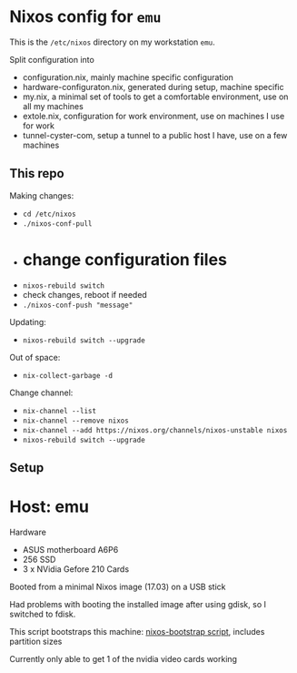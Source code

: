 # Nixos config for `emu`

This is the `/etc/nixos` directory on my workstation `emu`.

Split configuration into 
- configuration.nix, mainly machine specific configuration
- hardware-configuraton.nix, generated during setup, machine specific
- my.nix, a minimal set of tools to get a comfortable environment, use on all my machines
- extole.nix, configuration for work environment, use on machines I use for work
- tunnel-cyster-com, setup a tunnel to a public host I have, use on a few machines

## This repo

Making changes:

* `cd /etc/nixos`
* `./nixos-conf-pull`
* # change configuration files 
* `nixos-rebuild switch`
* check changes, reboot if needed
* `./nixos-conf-push "message"`

Updating:

*  `nixos-rebuild switch --upgrade`

Out of space:

* `nix-collect-garbage -d`

Change channel:

* `nix-channel --list`
* `nix-channel --remove nixos`
* `nix-channel --add https://nixos.org/channels/nixos-unstable nixos`
* `nixos-rebuild switch --upgrade`

## Setup

# Host: emu

Hardware
- ASUS motherboard A6P6
- 256 SSD
- 3 x NVidia Gefore 210 Cards

Booted from a minimal Nixos image (17.03) on a USB stick

Had problems with booting the installed image after using gdisk, so I switched to fdisk.

This script bootstraps this machine: [nixos-bootstrap script](nixos-bootstrap), includes partition sizes

Currently only able to get 1 of the nvidia video cards working

